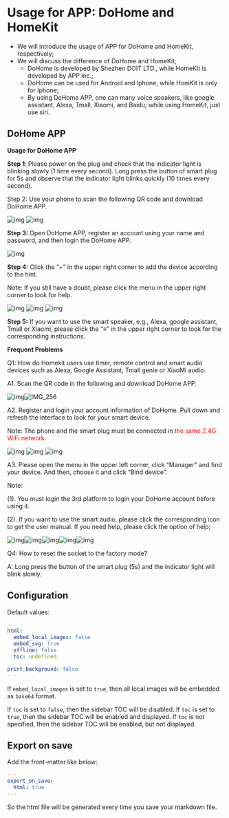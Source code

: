 # Usage for APP: DoHome and HomeKit 

* We will introduce the usage of APP for DoHome and HomeKit, respectively;
* We will discuss the difference of DoHome and HomeKit;
  * DoHome is developed by Shezhen DOIT LTD., while HomeKit is developed by APP inc.;
  * DoHome can be used for Android and Iphone, while HomKit is only for Iphone;
  * By using DoHome APP, one can many voice speakers, like google assistant, Alexa, Tmall, Xiaomi, and Baidu; while using HomeKit, just use siri. 

## DoHome APP

**Usage for DoHome APP**

**Step 1**: Please power on the plug and check that the indicator light is blinking slowly (1 time every second). Long press the button of smart plug for 5s and observe that the indicator light blinks quickly (10 times every second).

 Step 2: Use your phone to scan the following QR code and download DoHome APP.

![img](https://raw.githubusercontent.com/SmartArduino/SmartArduino.github.io/master/docsImage/blob/master/usageforAPP/clip_image002.jpg)
![img](https://raw.githubusercontent.com/SmartArduino/doit_book/docsImage/blob/master/usageforAPP/clip_image003.png)

 **Step 3:** Open DoHome APP, register an account using your name and password, and then login the DoHome APP.

 

![img](https://github.com/SmartArduino/docsImage/blob/master/usageforAPP/clip_image005.jpg)

 

 

 

 

 

**Step 4:** Click the “+” in the upper right corner to add the device according to the hint.

Note: If you still have a doubt, please click the menu in the upper right corner to look for help.

 

![img](https://github.com/SmartArduino/docsImage/blob/master/usageforAPP/clip_image007.jpg)
![img](https://github.com/SmartArduino/docsImage/blob/master/usageforAPP/clip_image009.jpg)
![img](https://github.com/SmartArduino/docsImage/blob/master/usageforAPP/clip_image011.jpg)

 

**Step 5:** If you want to use the smart speaker, e.g., Alexa, google assistant, Tmall or Xiaomi, please click the “≡” in the upper right corner to look for the corresponding instructions.

**Frequent Problems**

Q1: How do Homekit users use timer, remote control and smart audio devices such as Alexa, Google Assistant, Tmall genie or XiaoMi audio. 

A1. Scan the QR code in the following and download DoHome APP.

![img](https://github.com/SmartArduino/docsImage/blob/master/usageforAPP/clip_image012.jpg)![IMG_256](https://github.com/SmartArduino/docsImage/blob/master/usageforAPP/clip_image014.jpg)

A2. Register and login your account information of DoHome. Pull down and refresh the interface to look for your smart device.

Note: The phone and the smart plug must be connected in <font color=red>the same 2.4G WiFi network</font>.

 

![img](https://github.com/SmartArduino/docsImage/blob/master/usageforAPP/clip_image007.jpg)
![img](https://github.com/SmartArduino/docsImage/blob/master/usageforAPP/clip_image011.jpg)
![img](https://github.com/SmartArduino/docsImage/blob/master/usageforAPP/clip_image015.jpg)

A3. Please open the menu in the upper left corner, click “Manager” and find your device. And then, choose it and click “Bind device”. 

Note: 

(1). You must login the 3rd platform to login your DoHome account before using it.

(2). If you want to use the smart audio, please click the corresponding icon to get the user manual. If you need help, please click the option of help; 

![img](https://github.com/SmartArduino/docsImage/blob/master/usageforAPP/clip_image016.jpg)![img](https://github.com/SmartArduino/docsImage/blob/master/usageforAPP/clip_image011.jpg)![img](https://github.com/SmartArduino/docsImage/blob/master/usageforAPP/clip_image018.jpg)![img](https://github.com/SmartArduino/docsImage/blob/master/usageforAPP/clip_image020.jpg)![img](https://github.com/SmartArduino/docsImage/blob/master/usageforAPP/clip_image022.jpg)

 

Q4: How to reset the socket to the factory mode?

A: Long press the button of the smart plug (5s) and the indicator light will blink slowly.



## Configuration  
Default values:  
```yaml
---
html:
  embed_local_images: false
  embed_svg: true
  offline: false
  toc: undefined

print_background: false
---
```

If `embed_local_images` is set to `true`, then all local images will be embedded as `base64` format.  

If `toc` is set to `false`, then the sidebar TOC will be disabled. If `toc` is set to `true`, then the sidebar TOC will be enabled and displayed. If `toc` is not specified, then the sidebar TOC will be enabled, but not displayed.

## Export on save  
Add the front-matter like below:  
```yaml
---
export_on_save:
  html: true
---
```
So the html file will be generated every time you save your markdown file.  
